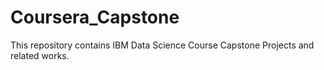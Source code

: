 # Coursera_Capstone
This repository contains IBM Data Science Course Capstone Projects and related works. 
